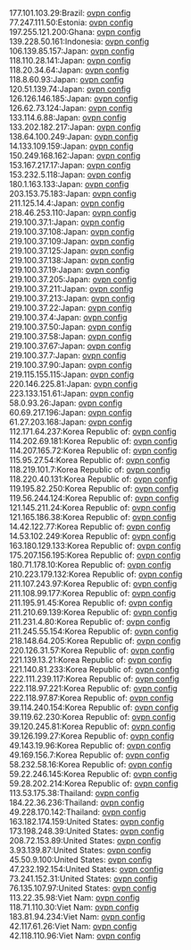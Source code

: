 177.101.103.29:Brazil: [ovpn config](vpn/177_101_103_29.ovpn)  
77.247.111.50:Estonia: [ovpn config](vpn/77_247_111_50.ovpn)  
197.255.121.200:Ghana: [ovpn config](vpn/197_255_121_200.ovpn)  
139.228.50.161:Indonesia: [ovpn config](vpn/139_228_50_161.ovpn)  
106.139.85.157:Japan: [ovpn config](vpn/106_139_85_157.ovpn)  
118.110.28.141:Japan: [ovpn config](vpn/118_110_28_141.ovpn)  
118.20.34.64:Japan: [ovpn config](vpn/118_20_34_64.ovpn)  
118.8.60.93:Japan: [ovpn config](vpn/118_8_60_93.ovpn)  
120.51.139.74:Japan: [ovpn config](vpn/120_51_139_74.ovpn)  
126.126.146.185:Japan: [ovpn config](vpn/126_126_146_185.ovpn)  
126.62.73.124:Japan: [ovpn config](vpn/126_62_73_124.ovpn)  
133.114.6.88:Japan: [ovpn config](vpn/133_114_6_88.ovpn)  
133.202.182.217:Japan: [ovpn config](vpn/133_202_182_217.ovpn)  
138.64.100.249:Japan: [ovpn config](vpn/138_64_100_249.ovpn)  
14.133.109.159:Japan: [ovpn config](vpn/14_133_109_159.ovpn)  
150.249.168.162:Japan: [ovpn config](vpn/150_249_168_162.ovpn)  
153.167.217.17:Japan: [ovpn config](vpn/153_167_217_17.ovpn)  
153.232.5.118:Japan: [ovpn config](vpn/153_232_5_118.ovpn)  
180.1.163.133:Japan: [ovpn config](vpn/180_1_163_133.ovpn)  
203.153.75.183:Japan: [ovpn config](vpn/203_153_75_183.ovpn)  
211.125.14.4:Japan: [ovpn config](vpn/211_125_14_4.ovpn)  
218.46.253.110:Japan: [ovpn config](vpn/218_46_253_110.ovpn)  
219.100.37.1:Japan: [ovpn config](vpn/219_100_37_1.ovpn)  
219.100.37.108:Japan: [ovpn config](vpn/219_100_37_108.ovpn)  
219.100.37.109:Japan: [ovpn config](vpn/219_100_37_109.ovpn)  
219.100.37.125:Japan: [ovpn config](vpn/219_100_37_125.ovpn)  
219.100.37.138:Japan: [ovpn config](vpn/219_100_37_138.ovpn)  
219.100.37.19:Japan: [ovpn config](vpn/219_100_37_19.ovpn)  
219.100.37.205:Japan: [ovpn config](vpn/219_100_37_205.ovpn)  
219.100.37.211:Japan: [ovpn config](vpn/219_100_37_211.ovpn)  
219.100.37.213:Japan: [ovpn config](vpn/219_100_37_213.ovpn)  
219.100.37.22:Japan: [ovpn config](vpn/219_100_37_22.ovpn)  
219.100.37.4:Japan: [ovpn config](vpn/219_100_37_4.ovpn)  
219.100.37.50:Japan: [ovpn config](vpn/219_100_37_50.ovpn)  
219.100.37.58:Japan: [ovpn config](vpn/219_100_37_58.ovpn)  
219.100.37.67:Japan: [ovpn config](vpn/219_100_37_67.ovpn)  
219.100.37.7:Japan: [ovpn config](vpn/219_100_37_7.ovpn)  
219.100.37.90:Japan: [ovpn config](vpn/219_100_37_90.ovpn)  
219.115.155.115:Japan: [ovpn config](vpn/219_115_155_115.ovpn)  
220.146.225.81:Japan: [ovpn config](vpn/220_146_225_81.ovpn)  
223.133.151.61:Japan: [ovpn config](vpn/223_133_151_61.ovpn)  
58.0.93.26:Japan: [ovpn config](vpn/58_0_93_26.ovpn)  
60.69.217.196:Japan: [ovpn config](vpn/60_69_217_196.ovpn)  
61.27.203.168:Japan: [ovpn config](vpn/61_27_203_168.ovpn)  
112.171.64.237:Korea Republic of: [ovpn config](vpn/112_171_64_237.ovpn)  
114.202.69.181:Korea Republic of: [ovpn config](vpn/114_202_69_181.ovpn)  
114.207.165.72:Korea Republic of: [ovpn config](vpn/114_207_165_72.ovpn)  
115.95.27.54:Korea Republic of: [ovpn config](vpn/115_95_27_54.ovpn)  
118.219.101.7:Korea Republic of: [ovpn config](vpn/118_219_101_7.ovpn)  
118.220.40.131:Korea Republic of: [ovpn config](vpn/118_220_40_131.ovpn)  
119.195.82.250:Korea Republic of: [ovpn config](vpn/119_195_82_250.ovpn)  
119.56.244.124:Korea Republic of: [ovpn config](vpn/119_56_244_124.ovpn)  
121.145.211.24:Korea Republic of: [ovpn config](vpn/121_145_211_24.ovpn)  
121.165.186.38:Korea Republic of: [ovpn config](vpn/121_165_186_38.ovpn)  
14.42.122.77:Korea Republic of: [ovpn config](vpn/14_42_122_77.ovpn)  
14.53.102.249:Korea Republic of: [ovpn config](vpn/14_53_102_249.ovpn)  
163.180.129.133:Korea Republic of: [ovpn config](vpn/163_180_129_133.ovpn)  
175.207.156.195:Korea Republic of: [ovpn config](vpn/175_207_156_195.ovpn)  
180.71.178.10:Korea Republic of: [ovpn config](vpn/180_71_178_10.ovpn)  
210.223.179.132:Korea Republic of: [ovpn config](vpn/210_223_179_132.ovpn)  
211.107.243.97:Korea Republic of: [ovpn config](vpn/211_107_243_97.ovpn)  
211.108.99.177:Korea Republic of: [ovpn config](vpn/211_108_99_177.ovpn)  
211.195.91.45:Korea Republic of: [ovpn config](vpn/211_195_91_45.ovpn)  
211.210.69.139:Korea Republic of: [ovpn config](vpn/211_210_69_139.ovpn)  
211.231.4.80:Korea Republic of: [ovpn config](vpn/211_231_4_80.ovpn)  
211.245.55.154:Korea Republic of: [ovpn config](vpn/211_245_55_154.ovpn)  
218.148.64.205:Korea Republic of: [ovpn config](vpn/218_148_64_205.ovpn)  
220.126.31.57:Korea Republic of: [ovpn config](vpn/220_126_31_57.ovpn)  
221.139.13.21:Korea Republic of: [ovpn config](vpn/221_139_13_21.ovpn)  
221.140.81.233:Korea Republic of: [ovpn config](vpn/221_140_81_233.ovpn)  
222.111.239.117:Korea Republic of: [ovpn config](vpn/222_111_239_117.ovpn)  
222.118.97.221:Korea Republic of: [ovpn config](vpn/222_118_97_221.ovpn)  
222.118.97.87:Korea Republic of: [ovpn config](vpn/222_118_97_87.ovpn)  
39.114.240.154:Korea Republic of: [ovpn config](vpn/39_114_240_154.ovpn)  
39.119.62.230:Korea Republic of: [ovpn config](vpn/39_119_62_230.ovpn)  
39.120.245.81:Korea Republic of: [ovpn config](vpn/39_120_245_81.ovpn)  
39.126.199.27:Korea Republic of: [ovpn config](vpn/39_126_199_27.ovpn)  
49.143.19.96:Korea Republic of: [ovpn config](vpn/49_143_19_96.ovpn)  
49.169.156.7:Korea Republic of: [ovpn config](vpn/49_169_156_7.ovpn)  
58.232.58.16:Korea Republic of: [ovpn config](vpn/58_232_58_16.ovpn)  
59.22.246.145:Korea Republic of: [ovpn config](vpn/59_22_246_145.ovpn)  
59.28.202.214:Korea Republic of: [ovpn config](vpn/59_28_202_214.ovpn)  
113.53.175.38:Thailand: [ovpn config](vpn/113_53_175_38.ovpn)  
184.22.36.236:Thailand: [ovpn config](vpn/184_22_36_236.ovpn)  
49.228.170.142:Thailand: [ovpn config](vpn/49_228_170_142.ovpn)  
163.182.174.159:United States: [ovpn config](vpn/163_182_174_159.ovpn)  
173.198.248.39:United States: [ovpn config](vpn/173_198_248_39.ovpn)  
208.72.153.89:United States: [ovpn config](vpn/208_72_153_89.ovpn)  
3.93.139.87:United States: [ovpn config](vpn/3_93_139_87.ovpn)  
45.50.9.100:United States: [ovpn config](vpn/45_50_9_100.ovpn)  
47.232.192.154:United States: [ovpn config](vpn/47_232_192_154.ovpn)  
73.241.152.31:United States: [ovpn config](vpn/73_241_152_31.ovpn)  
76.135.107.97:United States: [ovpn config](vpn/76_135_107_97.ovpn)  
113.22.35.98:Viet Nam: [ovpn config](vpn/113_22_35_98.ovpn)  
118.71.110.30:Viet Nam: [ovpn config](vpn/118_71_110_30.ovpn)  
183.81.94.234:Viet Nam: [ovpn config](vpn/183_81_94_234.ovpn)  
42.117.61.26:Viet Nam: [ovpn config](vpn/42_117_61_26.ovpn)  
42.118.110.96:Viet Nam: [ovpn config](vpn/42_118_110_96.ovpn)  
